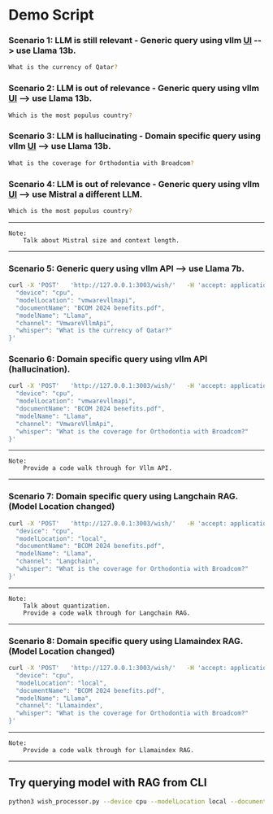 # Demo Script

### Scenario 1: LLM is still relevant - Generic query using vllm [UI](https://vllm.libra.decc.vmware.com/) --> use Llama 13b. 

``` zsh
What is the currency of Qatar?
```

### Scenario 2: LLM is out of relevance - Generic query using vllm [UI](https://vllm.libra.decc.vmware.com/) --> use Llama 13b.

``` zsh
Which is the most populus country?
```

### Scenario 3: LLM is hallucinating - Domain specific query using vllm [UI](https://vllm.libra.decc.vmware.com/) --> use Llama 13b.

``` zsh
What is the coverage for Orthodontia with Broadcom?
```

### Scenario 4: LLM is out of relevance - Generic query using vllm [UI](https://vllm.libra.decc.vmware.com/) --> use Mistral a different LLM.

``` zsh
Which is the most populus country?
```

*** 
    Note: 
        Talk about Mistral size and context length. 
***

### Scenario 5: Generic query using vllm API --> use Llama 7b.

``` zsh
curl -X 'POST'   'http://127.0.0.1:3003/wish/'   -H 'accept: application/json'   -H 'Content-Type: application/json'   -d '{
  "device": "cpu",
  "modelLocation": "vmwarevllmapi",
  "documentName": "BCOM 2024 benefits.pdf",
  "modelName": "Llama",
  "channel": "VmwareVllmApi",
  "whisper": "What is the currency of Qatar?"
}'
```

### Scenario 6: Domain specific query using vllm API (hallucination).

``` zsh
curl -X 'POST'   'http://127.0.0.1:3003/wish/'   -H 'accept: application/json'   -H 'Content-Type: application/json'   -d '{
  "device": "cpu",
  "modelLocation": "vmwarevllmapi",
  "documentName": "BCOM 2024 benefits.pdf",
  "modelName": "Llama",
  "channel": "VmwareVllmApi",
  "whisper": "What is the coverage for Orthodontia with Broadcom?"
}'
```

*** 
    Note: 
        Provide a code walk through for Vllm API. 
***

### Scenario 7: Domain specific query using Langchain RAG. (Model Location changed)

``` zsh
curl -X 'POST'   'http://127.0.0.1:3003/wish/'   -H 'accept: application/json'   -H 'Content-Type: application/json'   -d '{
  "device": "cpu",
  "modelLocation": "local",
  "documentName": "BCOM 2024 benefits.pdf",
  "modelName": "Llama",
  "channel": "Langchain",
  "whisper": "What is the coverage for Orthodontia with Broadcom?"
}'
```

*** 
    Note: 
        Talk about quantization.
        Provide a code walk through for Langchain RAG. 
***

### Scenario 8: Domain specific query using Llamaindex RAG. (Model Location changed)

``` zsh
curl -X 'POST'   'http://127.0.0.1:3003/wish/'   -H 'accept: application/json'   -H 'Content-Type: application/json'   -d '{
  "device": "cpu",
  "modelLocation": "local",
  "documentName": "BCOM 2024 benefits.pdf",
  "modelName": "Llama",
  "channel": "Llamaindex",
  "whisper": "What is the coverage for Orthodontia with Broadcom?"
}'
```

*** 
    Note: 
        Provide a code walk through for Llamaindex RAG. 
***

## Try querying model with RAG from CLI
```zsh
python3 wish_processor.py --device cpu --modelLocation local --documentName "BCOM 2024 benefits.pdf" --modelName Llama --channel Langchain --vectorDatabase faiss --whisper "What is the coverage for Orthodontia with Broadcom?"
```
